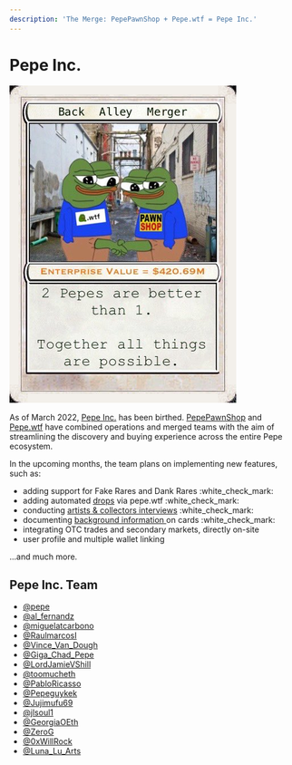 ```yaml
---
description: 'The Merge: PepePawnShop + Pepe.wtf = Pepe Inc.'
---
```


# Pepe Inc.

![Pepe.wtf and PepePawnShop Back Alley Merger](../.gitbook/assets/FM9VTbeUcBAd2FS.jpg)

As of March 2022, [Pepe Inc.](https://twitter.com/PepeInc\_) has been birthed. [PepePawnShop](https://t.me/PepePawnShop) and [Pepe.wtf](https://pepe.wtf) have combined operations and merged teams with the aim of streamlining the discovery and buying experience across the entire Pepe ecosystem.

In the upcoming months, the team plans on implementing new features, such as:

* adding support for Fake Rares and Dank Rares :white\_check\_mark:
* adding automated [drops](https://pepe.wtf/drops) via pepe.wtf :white\_check\_mark:
* conducting [artists & collectors interviews](../chapter-2-the-rare-pepe-project/the-rare-pepe-blockchain-project/artists-and-collectors-interviews.md) :white\_check\_mark:
* documenting [background information ](../chapter-2-the-rare-pepe-project/the-rare-pepe-blockchain-project/series-and-card-specific-lore/)on cards :white\_check\_mark:
* integrating OTC trades and secondary markets, directly on-site
* user profile and multiple wallet linking

...and much more.

## Pepe Inc. Team

* [@pepe](https://twitter.com/pepe)
* [@al\_fernandz](https://twitter.com/al\_fernandz)
* [@miguelatcarbono](https://twitter.com/miguelatcarbono)
* [@RaulmarcosI](https://twitter.com/raulmarcosl)
* [@Vince\_Van\_Dough](https://twitter.com/Vince\_Van\_Dough)&#x20;
* [@Giga\_Chad\_Pepe](https://twitter.com/Giga\_Chad\_Pepe)&#x20;
* [@LordJamieVShill](https://twitter.com/LordJamieVShiLL)
* [@toomucheth](https://twitter.com/toomucheth)&#x20;
* [@PabloRicasso](https://twitter.com/PabloRicasso)&#x20;
* [@Pepeguykek](https://twitter.com/pepeguykek)
* [@Jujimufu69](https://twitter.com/jujimufu69)
* [@jlsoul1](https://twitter.com/jlsoul1)
* [@GeorgiaOEth](https://twitter.com/GeorgiaOEth)&#x20;
* [@ZeroG](https://twitter.com/g0barry)
* [@0xWillRock](https://twitter.com/0xWillRock)
* [@Luna\_Lu\_Arts](https://twitter.com/Luna\_Lu\_Arts)
